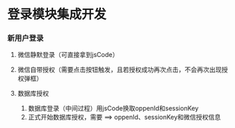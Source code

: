# 登录模块集成开发
  ### 新用户登录
  1. 微信静默登录（可直接拿到jsCode）
  2. 微信自带授权（需要点击按钮触发，且若授权成功再次点击，不会再次出现授权弹框）

  3. 数据库授权
     1) 数据库登录（中间过程）用jsCode换取oppenId和sessionKey
     2) 正式开始数据库授权，需要 ==> oppenId、sessionKey和微信授权信息



